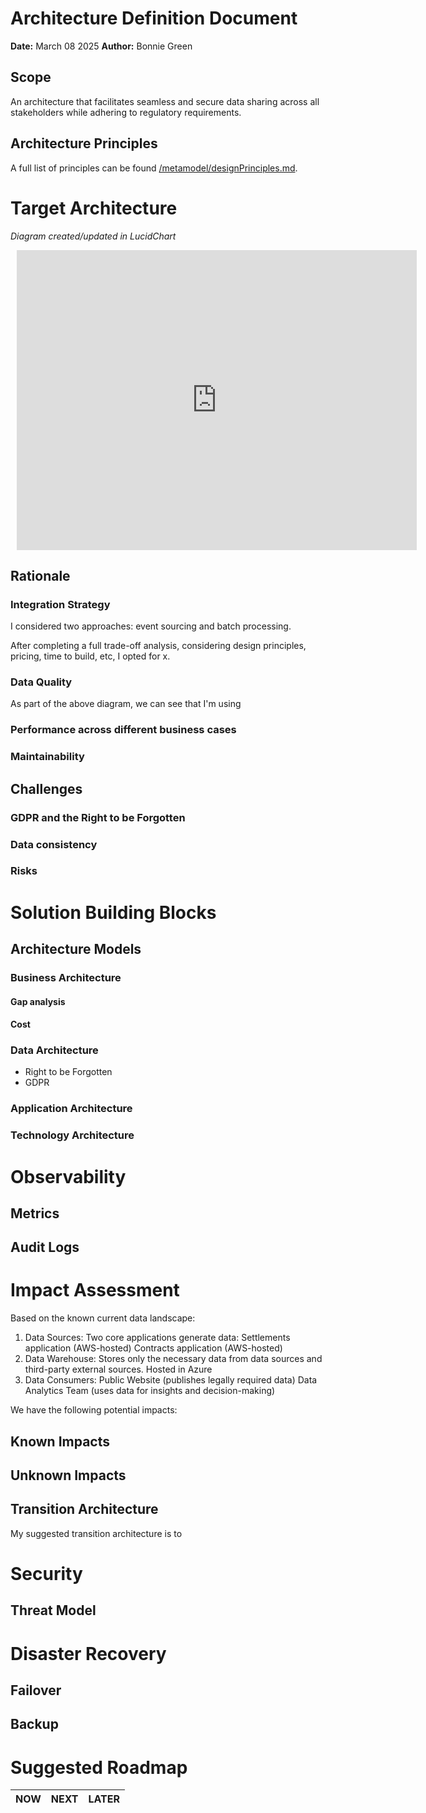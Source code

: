 # Architecture Definition Document

**Date:** March 08 2025
**Author:** Bonnie Green

## Scope

An architecture that facilitates seamless and secure data sharing across all stakeholders while adhering to regulatory requirements. 


## Architecture Principles

A full list of principles can be found [/metamodel/designPrinciples.md](here).

# Target Architecture 

*Diagram created/updated in LucidChart*

<div style="width: 640px; height: 480px; margin: 10px; position: relative;"><iframe allowfullscreen frameborder="0" style="width:640px; height:480px" src="https://lucid.app/documents/embedded/8fcd57f0-6b8c-4ba3-948d-f5ea80b58c0c" id="hdyZRUXqxy~g"></iframe></div>

## Rationale 

### Integration Strategy

I considered two approaches: event sourcing and batch processing. 

After completing a full trade-off analysis, considering design principles, pricing, time to build, etc, I opted for x. 

### Data Quality

As part of the above diagram, we can see that I'm using 

### Performance across different business cases

### Maintainability



## Challenges

### GDPR and the Right to be Forgotten

### Data consistency

### Risks



# Solution Building Blocks


## Architecture Models

### Business Architecture

#### Gap analysis

#### Cost

### Data Architecture

* Right to be Forgotten
* GDPR

### Application Architecture

### Technology Architecture


# Observability

## Metrics

## Audit Logs

# Impact Assessment

Based on the known current data landscape:

1. Data Sources: Two core applications generate data:
Settlements application (AWS-hosted)
Contracts application (AWS-hosted)
2. Data Warehouse: Stores only the necessary data from data sources and third-party external sources.
Hosted in Azure
3. Data Consumers:
Public Website (publishes legally required data)
Data Analytics Team (uses data for insights and decision-making)

We have the following potential impacts:

## Known Impacts

## Unknown Impacts

## Transition Architecture

My suggested transition architecture is to 

# Security 

## Threat Model

# Disaster Recovery

## Failover

## Backup

# Suggested Roadmap

| NOW | NEXT | LATER |
|-----|------|-------|